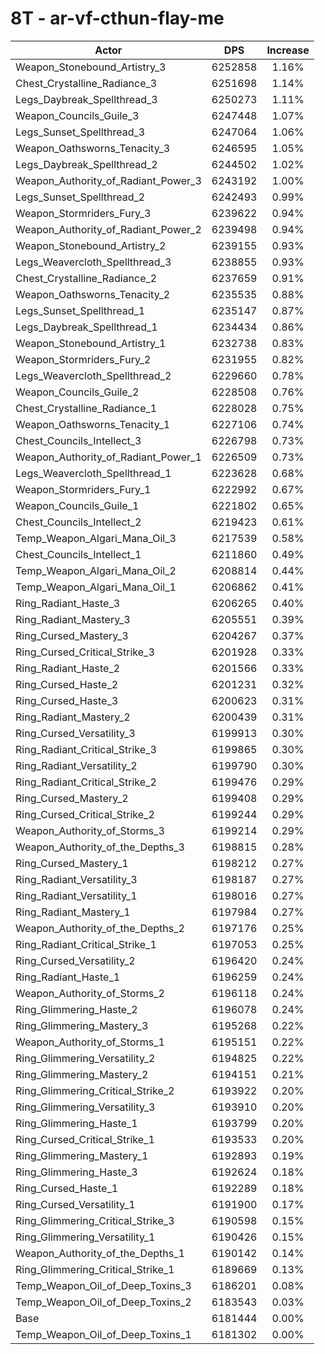 # 8T - ar-vf-cthun-flay-me
| Actor | DPS | Increase |
|---|:---:|:---:|
|Weapon_Stonebound_Artistry_3|6252858|1.16%|
|Chest_Crystalline_Radiance_3|6251698|1.14%|
|Legs_Daybreak_Spellthread_3|6250273|1.11%|
|Weapon_Councils_Guile_3|6247448|1.07%|
|Legs_Sunset_Spellthread_3|6247064|1.06%|
|Weapon_Oathsworns_Tenacity_3|6246595|1.05%|
|Legs_Daybreak_Spellthread_2|6244502|1.02%|
|Weapon_Authority_of_Radiant_Power_3|6243192|1.00%|
|Legs_Sunset_Spellthread_2|6242493|0.99%|
|Weapon_Stormriders_Fury_3|6239622|0.94%|
|Weapon_Authority_of_Radiant_Power_2|6239498|0.94%|
|Weapon_Stonebound_Artistry_2|6239155|0.93%|
|Legs_Weavercloth_Spellthread_3|6238855|0.93%|
|Chest_Crystalline_Radiance_2|6237659|0.91%|
|Weapon_Oathsworns_Tenacity_2|6235535|0.88%|
|Legs_Sunset_Spellthread_1|6235147|0.87%|
|Legs_Daybreak_Spellthread_1|6234434|0.86%|
|Weapon_Stonebound_Artistry_1|6232738|0.83%|
|Weapon_Stormriders_Fury_2|6231955|0.82%|
|Legs_Weavercloth_Spellthread_2|6229660|0.78%|
|Weapon_Councils_Guile_2|6228508|0.76%|
|Chest_Crystalline_Radiance_1|6228028|0.75%|
|Weapon_Oathsworns_Tenacity_1|6227106|0.74%|
|Chest_Councils_Intellect_3|6226798|0.73%|
|Weapon_Authority_of_Radiant_Power_1|6226509|0.73%|
|Legs_Weavercloth_Spellthread_1|6223628|0.68%|
|Weapon_Stormriders_Fury_1|6222992|0.67%|
|Weapon_Councils_Guile_1|6221802|0.65%|
|Chest_Councils_Intellect_2|6219423|0.61%|
|Temp_Weapon_Algari_Mana_Oil_3|6217539|0.58%|
|Chest_Councils_Intellect_1|6211860|0.49%|
|Temp_Weapon_Algari_Mana_Oil_2|6208814|0.44%|
|Temp_Weapon_Algari_Mana_Oil_1|6206862|0.41%|
|Ring_Radiant_Haste_3|6206265|0.40%|
|Ring_Radiant_Mastery_3|6205551|0.39%|
|Ring_Cursed_Mastery_3|6204267|0.37%|
|Ring_Cursed_Critical_Strike_3|6201928|0.33%|
|Ring_Radiant_Haste_2|6201566|0.33%|
|Ring_Cursed_Haste_2|6201231|0.32%|
|Ring_Cursed_Haste_3|6200623|0.31%|
|Ring_Radiant_Mastery_2|6200439|0.31%|
|Ring_Cursed_Versatility_3|6199913|0.30%|
|Ring_Radiant_Critical_Strike_3|6199865|0.30%|
|Ring_Radiant_Versatility_2|6199790|0.30%|
|Ring_Radiant_Critical_Strike_2|6199476|0.29%|
|Ring_Cursed_Mastery_2|6199408|0.29%|
|Ring_Cursed_Critical_Strike_2|6199244|0.29%|
|Weapon_Authority_of_Storms_3|6199214|0.29%|
|Weapon_Authority_of_the_Depths_3|6198815|0.28%|
|Ring_Cursed_Mastery_1|6198212|0.27%|
|Ring_Radiant_Versatility_3|6198187|0.27%|
|Ring_Radiant_Versatility_1|6198016|0.27%|
|Ring_Radiant_Mastery_1|6197984|0.27%|
|Weapon_Authority_of_the_Depths_2|6197176|0.25%|
|Ring_Radiant_Critical_Strike_1|6197053|0.25%|
|Ring_Cursed_Versatility_2|6196420|0.24%|
|Ring_Radiant_Haste_1|6196259|0.24%|
|Weapon_Authority_of_Storms_2|6196118|0.24%|
|Ring_Glimmering_Haste_2|6196078|0.24%|
|Ring_Glimmering_Mastery_3|6195268|0.22%|
|Weapon_Authority_of_Storms_1|6195151|0.22%|
|Ring_Glimmering_Versatility_2|6194825|0.22%|
|Ring_Glimmering_Mastery_2|6194151|0.21%|
|Ring_Glimmering_Critical_Strike_2|6193922|0.20%|
|Ring_Glimmering_Versatility_3|6193910|0.20%|
|Ring_Glimmering_Haste_1|6193799|0.20%|
|Ring_Cursed_Critical_Strike_1|6193533|0.20%|
|Ring_Glimmering_Mastery_1|6192893|0.19%|
|Ring_Glimmering_Haste_3|6192624|0.18%|
|Ring_Cursed_Haste_1|6192289|0.18%|
|Ring_Cursed_Versatility_1|6191900|0.17%|
|Ring_Glimmering_Critical_Strike_3|6190598|0.15%|
|Ring_Glimmering_Versatility_1|6190426|0.15%|
|Weapon_Authority_of_the_Depths_1|6190142|0.14%|
|Ring_Glimmering_Critical_Strike_1|6189669|0.13%|
|Temp_Weapon_Oil_of_Deep_Toxins_3|6186201|0.08%|
|Temp_Weapon_Oil_of_Deep_Toxins_2|6183543|0.03%|
|Base|6181444|0.00%|
|Temp_Weapon_Oil_of_Deep_Toxins_1|6181302|0.00%|
